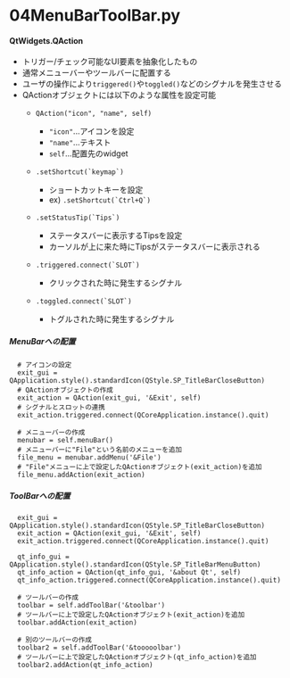 # 04MenuBarToolBar.py

#### QtWidgets.QAction
- トリガー/チェック可能なUI要素を抽象化したもの
- 通常メニューバーやツールバーに配置する
- ユーザの操作により`triggered()`や`toggled()`などのシグナルを発生させる
- QActionオブジェクトには以下のような属性を設定可能
  - `QAction("icon", "name", self)`
    - `"icon"`...アイコンを設定
    - `"name"`...テキスト
    - `self`...配置先のwidget

  - ``.setShortcut(`keymap`)``
    - ショートカットキーを設定
    - ex) ``.setShortcut(`Ctrl+Q`)``

  - ``.setStatusTip(`Tips`)``
    - ステータスバーに表示するTipsを設定
    - カーソルが上に来た時にTipsがステータスバーに表示される

  - ``.triggered.connect(`SLOT`)``
    - クリックされた時に発生するシグナル

  - ``.toggled.connect(`SLOT`)``
    - トグルされた時に発生するシグナル


##### MenuBarへの配置
```python:sample
  # アイコンの設定
  exit_gui = QApplication.style().standardIcon(QStyle.SP_TitleBarCloseButton)
  # QActionオブジェクトの作成
  exit_action = QAction(exit_gui, '&Exit', self)
  # シグナルとスロットの連携
  exit_action.triggered.connect(QCoreApplication.instance().quit)

  # メニューバーの作成
  menubar = self.menuBar()
  # メニューバーに"File"という名前のメニューを追加
  file_menu = menubar.addMenu('&File')
  # "File"メニューに上で設定したQActionオブジェクト(exit_action)を追加
  file_menu.addAction(exit_action)
```


##### ToolBarへの配置
```python:sample
  exit_gui = QApplication.style().standardIcon(QStyle.SP_TitleBarCloseButton)
  exit_action = QAction(exit_gui, '&Exit', self)
  exit_action.triggered.connect(QCoreApplication.instance().quit)

  qt_info_gui = QApplication.style().standardIcon(QStyle.SP_TitleBarMenuButton)
  qt_info_action = QAction(qt_info_gui, '&about Qt', self)
  qt_info_action.triggered.connect(QCoreApplication.instance().quit)

  # ツールバーの作成
  toolbar = self.addToolBar('&toolbar')
  # ツールバーに上で設定したQActionオブジェクト(exit_action)を追加
  toolbar.addAction(exit_action)

  # 別のツールバーの作成
  toolbar2 = self.addToolBar('&tooooolbar')
  # ツールバーに上で設定したQActionオブジェクト(qt_info_action)を追加
  toolbar2.addAction(qt_info_action)
```
